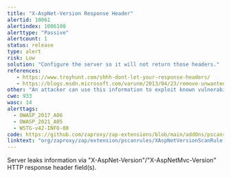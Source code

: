 ```yaml
---
title: "X-AspNet-Version Response Header"
alertid: 10061
alertindex: 1006100
alerttype: "Passive"
alertcount: 1
status: release
type: alert
risk: Low
solution: "Configure the server so it will not return those headers."
references:
   - https://www.troyhunt.com/shhh-dont-let-your-response-headers/
   - https://blogs.msdn.microsoft.com/varunm/2013/04/23/remove-unwanted-http-response-headers/
other: "An attacker can use this information to exploit known vulnerabilities."
cwe: 933
wasc: 14
alerttags: 
  - OWASP_2017_A06
  - OWASP_2021_A05
  - WSTG-v42-INFO-08
code: https://github.com/zaproxy/zap-extensions/blob/main/addOns/pscanrules/src/main/java/org/zaproxy/zap/extension/pscanrules/XAspNetVersionScanRule.java
linktext: "org/zaproxy/zap/extension/pscanrules/XAspNetVersionScanRule.java"
---
```

Server leaks information via "X-AspNet-Version"/"X-AspNetMvc-Version" HTTP response header field(s).
